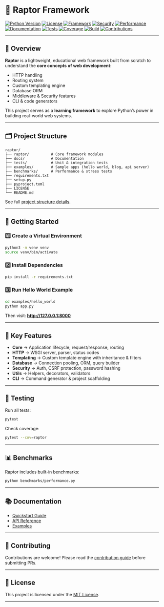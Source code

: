 # 🦖 Raptor Framework

[![Python Version](https://img.shields.io/badge/Python-3.9%2B-blue.svg)](https://www.python.org/)
[![License](https://img.shields.io/badge/License-MIT-green.svg)](LICENSE)
[![Framework](https://img.shields.io/badge/Framework-Raptor%20Core-orange.svg)](https://github.com/yourusername/raptor)
[![Security](https://img.shields.io/badge/Secure-Built--in%20Protection-red.svg)](https://owasp.org/)
[![Performance](https://img.shields.io/badge/Speed-Blazing%20Fast-yellow.svg)](#)
[![Documentation](https://img.shields.io/badge/Docs-Available-blueviolet.svg)](docs/index.md)
[![Tests](https://img.shields.io/badge/Tests-Passing-success.svg)](tests/)
[![Coverage](https://img.shields.io/badge/Coverage-90%25+-brightgreen.svg)](#)
[![Build](https://img.shields.io/badge/Build-Stable-informational.svg)](#)
[![Contributions](https://img.shields.io/badge/Contributions-Welcome-brightgreen.svg)](CONTRIBUTING.md)

---

## 📖 Overview
**Raptor** is a lightweight, educational web framework built from scratch to understand the **core concepts of web development**:

- HTTP handling  
- Routing system  
- Custom templating engine  
- Database ORM  
- Middleware & Security features  
- CLI & code generators  

This project serves as a **learning framework** to explore Python’s power in building real-world web systems.

---

## 🗂️ Project Structure

```
raptor/
├── raptor/          # Core framework modules
├── docs/            # Documentation
├── tests/           # Unit & integration tests
├── examples/        # Sample apps (hello world, blog, api server)
├── benchmarks/      # Performance & stress tests
├── requirements.txt
├── setup.py
├── pyproject.toml
├── LICENSE
└── README.md
```

See full [project structure details](docs/index.md).

---

## 🚀 Getting Started

### 1️⃣ Create a Virtual Environment
```bash
python3 -m venv venv
source venv/bin/activate
```

### 2️⃣ Install Dependencies
```bash
pip install -r requirements.txt
```

### 3️⃣ Run Hello World Example
```bash
cd examples/hello_world
python app.py
```
Then visit: **http://127.0.0.1:8000**

---

## 🔑 Key Features

- **Core** → Application lifecycle, request/response, routing  
- **HTTP** → WSGI server, parser, status codes  
- **Templating** → Custom template engine with inheritance & filters  
- **Database** → Connection pooling, ORM, query builder  
- **Security** → Auth, CSRF protection, password hashing  
- **Utils** → Helpers, decorators, validators  
- **CLI** → Command generator & project scaffolding  

---

## 🧪 Testing

Run all tests:
```bash
pytest
```

Check coverage:
```bash
pytest --cov=raptor
```

---

## 📊 Benchmarks
Raptor includes built-in benchmarks:
```bash
python benchmarks/performance.py
```

---

## 📚 Documentation
- [Quickstart Guide](docs/quickstart.md)  
- [API Reference](docs/api.md)  
- [Examples](docs/examples/)  

---

## 🤝 Contributing
Contributions are welcome! Please read the [contribution guide](CONTRIBUTING.md) before submitting PRs.

---

## 📜 License
This project is licensed under the [MIT License](LICENSE).

---
